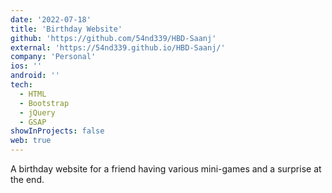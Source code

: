 ```yaml
---
date: '2022-07-18'
title: 'Birthday Website'
github: 'https://github.com/54nd339/HBD-Saanj'
external: 'https://54nd339.github.io/HBD-Saanj/'
company: 'Personal'
ios: ''
android: ''
tech:
  - HTML
  - Bootstrap
  - jQuery
  - GSAP
showInProjects: false
web: true
---
```

A birthday website for a friend having various mini-games and a surprise at the end.
